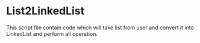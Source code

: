 # List2LinkedList
This script file contain code which will take list from user and convert it into LinkedList and perform all operation.

